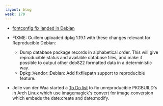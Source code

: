 ```yaml
---
layout: blog
week: 179
---
```


* [fontconfig fix landed in Debian](https://bugs.debian.org/864082)

* FIXME: Guillem uploaded dpkg 1.19.1 with these changes relevant for Reproducible Debian:
  * Dump database package records in alphabetical order. This will give
    reproducible status and available database files, and make it possible
    to output other deb822 formatted data in a deterministic way.
  * Dpkg::Vendor::Debian: Add fixfilepath support to reproducible feature.

* Jelle van der Waa started a [To Do list](https://www.archlinux.org/todo/imagemagicks-convert-not-reproducible-in-pkgbuilds/) to fix unreproducible PKGBUILD's in Arch Linux which use imagemagick's convert for image conversion which embeds the date:create and date:modify.
